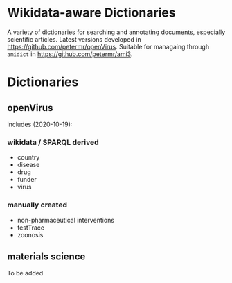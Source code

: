 # Wikidata-aware Dictionaries 

A variety of dictionaries for searching and annotating documents, especially scientific articles. Latest versions developed in 
https://github.com/petermr/openVirus. Suitable for managaing through `amidict` in https://github.com/petermr/ami3.

# Dictionaries

## openVirus

includes (2020-10-19):

### wikidata / SPARQL derived
* country
* disease
* drug
* funder
* virus

### manually created 
* non-pharmaceutical interventions
* testTrace
* zoonosis

## materials science
To be added







